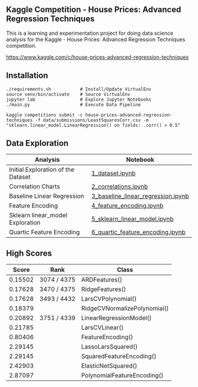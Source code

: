 Kaggle Competition - House Prices: Advanced Regression Techniques
-----------------------------------------------------

This is a learning and experimentation project for doing data science analysis for the 
Kaggle - House Prices: Advanced Regression Techniques competition.

https://www.kaggle.com/c/house-prices-advanced-regression-techniques


## Installation
```
./requirements.sh           # Install/Update VirtualEnv
source venv/bin/activate    # Source VirtualEnv
jupyter lab                 # Explore Jupyter Notebooks                  
./main.py                   # Execute Data Pipeline

kaggle competitions submit -c house-prices-advanced-regression-techniques -f data/submissions/LeastSquaresCorr.csv -m "sklearn.linear_model.LinearRegression() on fields: .corr() > 0.5"
```

## Data Exploration

| Analysis                           | Notebook                                                                                     |  
|------------------------------------|----------------------------------------------------------------------------------------------| 
| Initial Exploration of the Dataset | [1_dataset.ipynb](1_dataset.ipynb)                                       | 
| Correlation Charts                 | [2_correlations.ipynb](2_correlations.ipynb)                             | 
| Baseline Linear Regression         | [3_baseline_linear_regression.ipynb](3_baseline_linear_regression.ipynb) | 
| Feature Encoding                   | [4_feature_encoding.ipynb](4_feature_encoding.ipynb)                     |
| Sklearn linear_model Exploration   | [5_sklearn_linear_model.ipynb](5_sklearn_linear_model.ipynb)             |
| Quartic Feature Encoding           | [6_quartic_feature_encoding.ipynb](6_quartic_feature_encoding.ipynb)     |

## High Scores

| Score   | Rank        | Class                        | 
|---------|-------------|------------------------------|
| 0.15502 | 3074 / 4375 | ARDFeatures()                | 
| 0.17628 | 3470 / 4375 | RidgeFeatures()              | 
| 0.17628 | 3493 / 4432 | LarsCVPolynomial()           |
| 0.18379 |             | RidgeCVNormalizePolynomial() |
| 0.20892 | 3751 / 4339 | LinearRegressionModel()      |
| 0.21785 |             | LarsCVLinear()               |
| 0.80406 |             | FeatureEncoding()            |
| 2.29145 |             | LassoLarsSquared()           |
| 2.29145 |             | SquaredFeatureEncoding()     |
| 2.42903 |             | ElasticNetSquared()          |
| 2.87097 |             | PolynomialFeatureEncoding()  |
       
